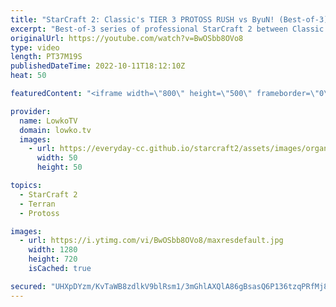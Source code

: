 ```yaml
---
title: "StarCraft 2: Classic's TIER 3 PROTOSS RUSH vs ByuN! (Best-of-3)"
excerpt: "Best-of-3 series of professional StarCraft 2 between Classic (Protoss) and ByuN (Terran). In this series Classic gains a big advantage in the early game, and he decides to tech straight to Carriers.  Support my work on Patreon: https://www.patreon.com/lowkotv Become a YouTube member: https://lowko.tv/join"
originalUrl: https://youtube.com/watch?v=BwOSbb8OVo8
type: video
length: PT37M19S
publishedDateTime: 2022-10-11T18:12:10Z
heat: 50

featuredContent: "<iframe width=\"800\" height=\"500\" frameborder=\"0\" src=\"https://www.youtube.com/embed/BwOSbb8OVo8\" allow=\"accelerometer; autoplay; encrypted-media; gyroscope; picture-in-picture\" allowfullscreen></iframe>"

provider:
  name: LowkoTV
  domain: lowko.tv
  images:
    - url: https://everyday-cc.github.io/starcraft2/assets/images/organizations/lowko.tv-50x50.jpg
      width: 50
      height: 50

topics:
  - StarCraft 2
  - Terran
  - Protoss

images:
  - url: https://i.ytimg.com/vi/BwOSbb8OVo8/maxresdefault.jpg
    width: 1280
    height: 720
    isCached: true

secured: "UHXpDYzm/KvTaWB8zdlkV9blRsm1/3mGhlAXQlA86gBsasQ6P136tzqPRfMj8yN3baukSO+tJbxGEps2P9HYrdULSEW942OdFRwfNqPsStsLcespchG5rJ9uOULTVJ5/zwcgj2YxYhdE1hv5CbXJl/1dUMqP0SvkbiH5RUIuFoTY2MOlAxdQKiw+CwI8XVPnroFu10ExqZhuBQHA4o0PlYsfxm8SEh9f1/kMLqjUUvqgWmfoZHZsuH8TIr29uIuQkcAvN208oHH2MhlGMOyTBoSRC5HyE/Jz8sY19Ng4RWxL0wRDMEK2vgd8W3oaUcR1AkZxIqgfOKdsNGL7aCqBFyBT7zpX+IJiftc71UIgh2VGv+Aj59lsqQCGGnStWZQBcSbwFBuQdAVeYyhH9KI+xz2DpSpHS/oLtWSfE4/xITE=;A1p4wZ/f2x9FzWak1Ii7dw=="
---
```


